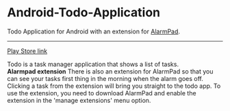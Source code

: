 Android-Todo-Application
========================

Todo Application for Android with an extension for [AlarmPad](http://play.google.com/store/apps/details?id=com.mindmeapp.alarmpad).
___

[Play Store link](https://play.google.com/store/apps/details?id=com.samvandenberge.todo)

Todo is a task manager application that shows a list of tasks.
<br />
<b>Alarmpad extension</b>
There is also an extension for AlarmPad so that you can see your tasks first thing in the morning when the alarm goes off.
Clicking a task from the extension will bring you straight to the todo app.
To use the extension, you need to download AlarmPad and enable the extension in the 'manage extensions' menu option. </br>

